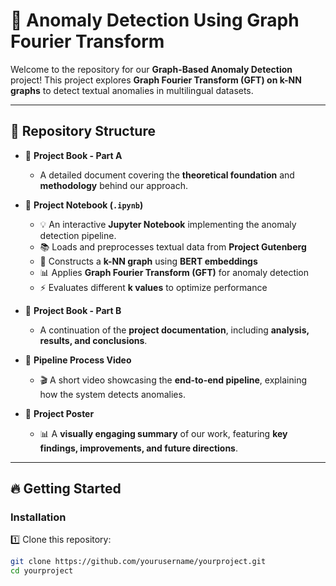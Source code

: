 # 🚀 Anomaly Detection Using Graph Fourier Transform  

Welcome to the repository for our **Graph-Based Anomaly Detection** project! This project explores **Graph Fourier Transform (GFT) on k-NN graphs** to detect textual anomalies in multilingual datasets.

---

## 📂 Repository Structure  

- 📖 **Project Book - Part A**  
  - A detailed document covering the **theoretical foundation** and **methodology** behind our approach.

- 📝 **Project Notebook (`.ipynb`)**  
  - 💡 An interactive **Jupyter Notebook** implementing the anomaly detection pipeline.
  - 📚 Loads and preprocesses textual data from **Project Gutenberg**  
  - 🤖 Constructs a **k-NN graph** using **BERT embeddings**  
  - 📊 Applies **Graph Fourier Transform (GFT)** for anomaly detection  
  - ⚡ Evaluates different **k values** to optimize performance  

- 📖 **Project Book - Part B**  
  - A continuation of the **project documentation**, including **analysis, results, and conclusions**.

- 🎥 **Pipeline Process Video**  
  - 🎬 A short video showcasing the **end-to-end pipeline**, explaining how the system detects anomalies.  

- 📌 **Project Poster**  
  - 📊 A **visually engaging summary** of our work, featuring **key findings, improvements, and future directions**.  

---

## 🔥 Getting Started  

### Installation  

1️⃣ Clone this repository:  
```bash
git clone https://github.com/yourusername/yourproject.git
cd yourproject
